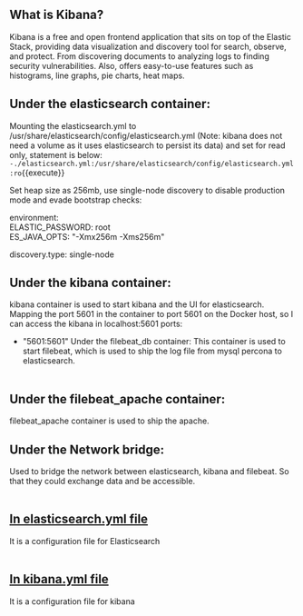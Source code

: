 ## What is Kibana?

Kibana is a free and open frontend application that sits on top of the Elastic Stack, providing data visualization and discovery tool for search, observe, and protect. From discovering documents to analyzing logs to finding security vulnerabilities. Also, offers easy-to-use features such as histograms, line graphs, pie charts, heat maps.

## Under the elasticsearch container:

Mounting the elasticsearch.yml to /usr/share/elasticsearch/config/elasticsearch.yml (Note: kibana does not need a volume as it uses elasticsearch to persist its data) and set for read only, statement is below:
`-./elasticsearch.yml:/usr/share/elasticsearch/config/elasticsearch.yml:ro`{{execute}}

Set heap size as 256mb, use single-node discovery to disable production mode and evade bootstrap checks:

environment:
<br>ELASTIC_PASSWORD: root</br>
ES_JAVA_OPTS: "-Xmx256m -Xms256m"

discovery.type: single-node

## Under the kibana container:

kibana container is used to start kibana and the UI for elasticsearch. Mapping the port 5601 in the container to port 5601 on the Docker host, so I can access the kibana in localhost:5601
ports:

- "5601:5601"
  Under the filebeat_db container:
  This container is used to start filebeat, which is used to ship the log file from mysql percona to elasticsearch.
  <br></br>

## Under the filebeat_apache container:

filebeat_apache container is used to ship the apache.

## Under the Network bridge:

Used to bridge the network between elasticsearch, kibana and filebeat. So that they could exchange data and be accessible.
<br></br>

## <u>In elasticsearch.yml file</u>

It is a configuration file for Elasticsearch
<br></br>

## <u>In kibana.yml file</u>

It is a configuration file for kibana
